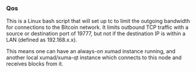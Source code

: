 ### Qos ###

This is a Linux bash script that will set up tc to limit the outgoing bandwidth for connections to the Bitcoin network. It limits outbound TCP traffic with a source or destination port of 19777, but not if the destination IP is within a LAN (defined as 192.168.x.x).

This means one can have an always-on xumad instance running, and another local xumad/xuma-qt instance which connects to this node and receives blocks from it.
